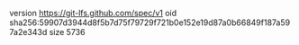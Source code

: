 version https://git-lfs.github.com/spec/v1
oid sha256:59907d3944d8f5b7d75f79729f721b0e152e19d87a0b66849f187a597a2e343d
size 5736
